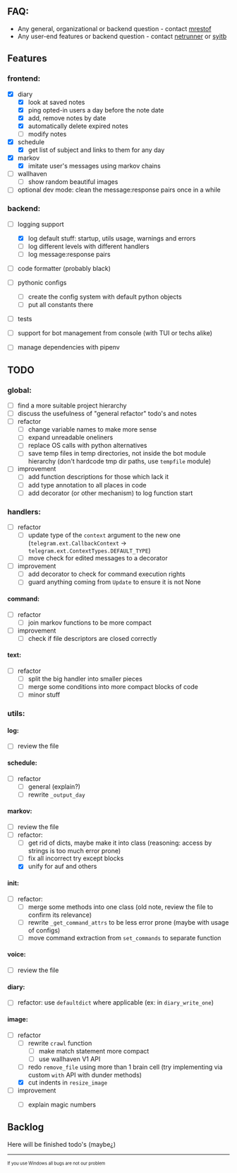 ## FAQ:
- Any general, organizational or backend question -
    contact [mrestof](https://github.com/Mrestof)
- Any user-end features or backend question -
    contact [netrunner](https://github.com/netrunner4)
    or [syitb](https://github.com/GMtranscendence)


## Features

### frontend:
- [x] diary
  - [x] look at saved notes
  - [x] ping opted-in users a day before the note date
  - [x] add, remove notes by date
  - [x] automatically delete expired notes
  - [ ] modify notes
- [x] schedule
  - [x] get list of subject and links to them for any day
- [x] markov
  - [x] imitate user's messages using markov chains
- [ ] wallhaven
  - [ ] show random beautiful images
- [ ] optional dev mode: clean the message:response pairs once in a while

### backend:
- [ ] logging support
  - [x] log default stuff: startup, utils usage, warnings and errors
  - [ ] log different levels with different handlers
  - [ ] log message:response pairs
- [ ] code formatter (probably black)
- [ ] pythonic configs
  - [ ] create the config system with default python objects
  - [ ] put all constants there
- [ ] tests
- [ ] support for bot management from console (with TUI or techs alike)
- [ ] manage dependencies with pipenv


## TODO

### global:
- [ ] find a more suitable project hierarchy
- [ ] discuss the usefulness of "general refactor" todo's and notes
- [ ] refactor
  - [ ] change variable names to make more sense
  - [ ] expand unreadable oneliners
  - [ ] replace OS calls with python alternatives
  - [ ] save temp files in temp directories, not inside the bot module hierarchy
    (don't hardcode tmp dir paths, use `tempfile` module)
- [ ] improvement
  - [ ] add function descriptions for those which lack it
  - [ ] add type annotation to all places in code
  - [ ] add decorator (or other mechanism) to log function start

### handlers:
- [ ] refactor
  - [ ] update type of the `context` argument to the new one
    (`telegram.ext.CallbackContext` -> `telegram.ext.ContextTypes.DEFAULT_TYPE`)
  - [ ] move check for edited messages to a decorator
- [ ] improvement
  - [ ] add decorator to check for command execution rights
  - [ ] guard anything coming from `Update` to ensure it is not None
#### command:
- [ ] refactor
  - [ ] join markov functions to be more compact
- [ ] improvement
    - [ ] check if file descriptors are closed correctly
#### text:
- [ ] refactor
  - [ ] split the big handler into smaller pieces
  - [ ] merge some conditions into more compact blocks of code
  - [ ] minor stuff

### utils:
#### log:
- [ ] review the file
#### schedule:
- [ ] refactor
  - [ ] general (explain?)
  - [ ] rewrite `_output_day`
#### markov:
- [ ] review the file
- [ ] refactor:
  - [ ] get rid of dicts, maybe make it into class
    (reasoning: access by strings is too much error prone)
  - [ ] fix all incorrect try except blocks
  - [x] unify for auf and others
#### init:
- [ ] refactor:
  - [ ] merge some methods into one class
      (old note, review the file to confirm its relevance)
  - [ ] rewrite `_get_command_attrs` to be less error prone
      (maybe with usage of configs)
  - [ ] move command extraction from `set_commands` to separate function
#### voice:
- [ ] review the file
#### diary:
- [ ] refactor: use `defaultdict` where applicable (ex: in `diary_write_one`)
#### image:
- [ ] refactor
  - [ ] rewrite `crawl` function
    - [ ] make match statement more compact
    - [ ] use wallhaven V1 API
  - [ ] redo `remove_file` using more than 1 brain cell
    (try implementing via custom `with` API with dunder methods)
  - [x] cut indents in `resize_image`
- [ ] improvement
  - [ ] explain magic numbers


## Backlog
Here will be finished todo's (maybe¿)


---
<sub><sup>If you use Windows all bugs are not our problem</sub></sup>

